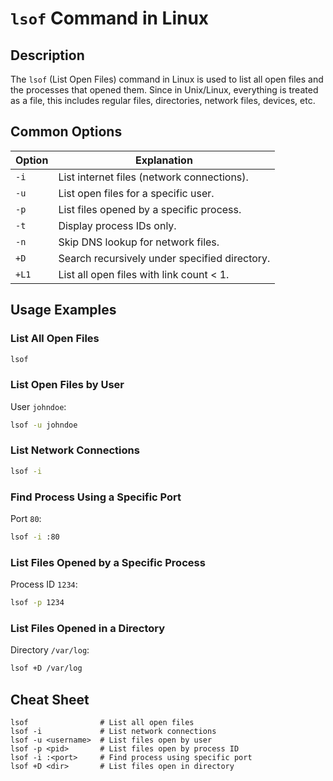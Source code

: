 # `lsof` Command in Linux

## Description

The `lsof` (List Open Files) command in Linux is used to list all open files and the processes that opened them. Since in Unix/Linux, everything is treated as a file, this includes regular files, directories, network files, devices, etc.

## Common Options

| Option | Explanation                              |
|--------|------------------------------------------|
| `-i`   | List internet files (network connections).|
| `-u`   | List open files for a specific user.      |
| `-p`   | List files opened by a specific process.  |
| `-t`   | Display process IDs only.                 |
| `-n`   | Skip DNS lookup for network files.        |
| `+D`   | Search recursively under specified directory. |
| `+L1`  | List all open files with link count < 1.  |

## Usage Examples

### List All Open Files

```bash
lsof
```

### List Open Files by User

User `johndoe`:

```bash
lsof -u johndoe
```

### List Network Connections

```bash
lsof -i
```

### Find Process Using a Specific Port

Port `80`:

```bash
lsof -i :80
```

### List Files Opened by a Specific Process

Process ID `1234`:

```bash
lsof -p 1234
```

### List Files Opened in a Directory

Directory `/var/log`:

```bash
lsof +D /var/log
```

## Cheat Sheet

```plaintext
lsof                # List all open files
lsof -i             # List network connections
lsof -u <username>  # List files open by user
lsof -p <pid>       # List files open by process ID
lsof -i :<port>     # Find process using specific port
lsof +D <dir>       # List files open in directory
```
